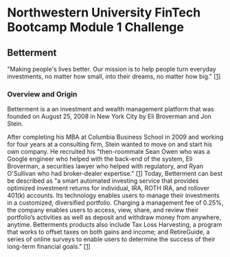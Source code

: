 # Northwestern University FinTech Bootcamp Module 1 Challenge

## Betterment

"Making people's
lives better. Our mission is to help people turn everyday investments, no matter how small, into their dreams, no matter how big." [[1](https://www.betterment.com/about)]

### Overview and Origin

Betterment is a an investment and wealth management platform that was founded on August 25, 2008 in New York City by Eli Broverman and Jon Stein.

After completing his MBA at Columbia Business School in 2009 and working for four years at a consulting firm, Stein wanted to move on and start his own company. He recruited his "then-roommate Sean Owen who was a Google engineer who helped with the back-end of the system, Eli Broverman, a securities lawyer who helped with regulatory, and Ryan O'Sullivan who had broker-dealer expertise." [[1](https://www.forbes.com/sites/petercohan/2017/04/26/growing-at-300-to-8-5-billion-betterment-offers-fee-tax-edge/?sh=29d470b73ff3)] Today, Betterment can best be described as "a smart automated investing service that provides optimized investment returns for individual, IRA, ROTH IRA, and rollover 401(k) accounts. Its technology enables users to manage their investments in a customized, diversified portfolio. Charging a management fee of 0.25%, the company enables users to access, view, share, and review their portfolio’s activities as well as deposit and withdraw money from anywhere, anytime. Betterments products also include Tax Loss Harvesting, a program that works to offset taxes on both gains and income; and RetireGuide, a series of online surveys to enable users to determine the success of their long-term financial goals." [[1](https://www.crunchbase.com/organization/betterment)]

